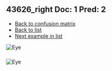 ## 43626_right Doc: 1 Pred: 2
- [Back to confusion matrix](https://github.com/juliandewit/kaggle_retinopathy/blob/master/matrix.md)
- [Back to list](https://github.com/juliandewit/kaggle_retinopathy/blob/master/lists/12/list.md)
- [Next example in list](https://github.com/juliandewit/kaggle_retinopathy/blob/master/lists/12/43/43753_left.md)

![Eye](https://retinopaty.blob.core.windows.net/size1024/43626_right_1.jpeg)

### 

![Eye]()
